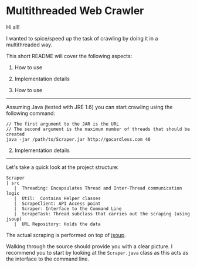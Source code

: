 Multithreaded Web Crawler
====

Hi all!

I wanted to spice/speed up the task of crawling by doing it in a multithreaded way.

This short README will cover the following aspects:

1.  How to use
2.  Implementation details

1. How to use
----

Assuming Java (tested with JRE 1.6) you can start crawling using the following command:
```
// The first argument to the JAR is the URL
// The second argument is the maximum number of threads that should be created
java -jar /path/to/Scraper.jar http://gocardless.com 40
```

2.  Implementation details
----

Let's take a quick look at the project structure:
```
Scraper
| src
   |  Threading: Encapsulates Thread and Inter-Thread communication logic
   |  Util:  Contains Helper classes
   |  ScrapeClient: API Access point
   |  Scraper: Interface to the Command Line
   |  ScrapeTask: Thread subclass that carries out the scraping (using jsoup)
   |  URL Repository: Holds the data
```

The actual scraping is performed on top of [jsoup](http://jsoup.org).

Walking through the source should provide you with a clear picture. I recommend you to start by looking at the `Scraper.java` class as this acts as the interface to the command line.